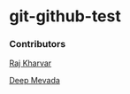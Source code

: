 # git-github-test

### Contributors
[Raj Kharvar](https://github.com/rajkharvar)

[Deep Mevada](https://github.com/DeepMevada)

